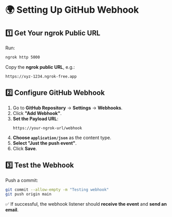 # 🌍 Setting Up GitHub Webhook

## 1️⃣ Get Your ngrok Public URL
Run:
```sh
ngrok http 5000
```
Copy the **ngrok public URL**, e.g.:
```
https://xyz-1234.ngrok-free.app
```

## 2️⃣ Configure GitHub Webhook
1. Go to **GitHub Repository** → **Settings** → **Webhooks**.
2. Click **"Add Webhook"**.
3. **Set the Payload URL**:
   ```
   https://your-ngrok-url/webhook
   ```
4. **Choose `application/json`** as the content type.
5. **Select "Just the push event"**.
6. Click **Save**.

## 3️⃣ Test the Webhook
Push a commit:
```sh
git commit --allow-empty -m "Testing webhook"
git push origin main
```
✅ If successful, the webhook listener should **receive the event** and **send an email**.
```

